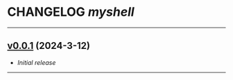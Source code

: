 # CHANGELOG _myshell_

---

## [v0.0.1](https://github.com/cophilot/msh/tree/0.0.1) (2024-3-12)

-   _Initial release_

---
